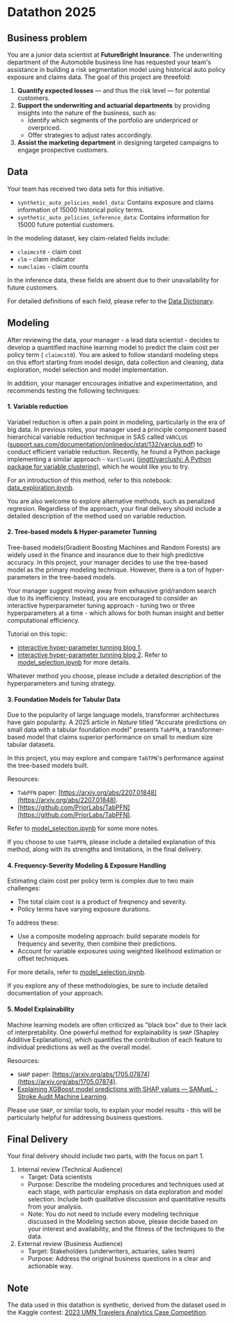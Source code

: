 # Datathon 2025

## Business problem

You are a junior data scientist at **FutureBright Insurance**. The underwriting department of the Automobile business line has requested your team's assistance in building a risk segmentation model using historical auto policy exposure and claims data. The goal of this project are threefold:

1. **Quantify expected losses** — and thus the risk level — for potential customers.
2. **Support the underwriting and actuarial departments** by providing insights into the nature of the business, such as:
   - Identify which segments of the portfolio are underpriced or overpriced.
   - Offer strategies to adjust rates accordingly.
3. **Assist the marketing department** in designing targeted campaigns to engage prospective customers.

## Data

Your team has received two data sets for this initiative.

- `synthetic_auto_policies_model_data`: Contains exposure and claims information of 15000 historical policy terms.
- `synthetic_auto_policies_inference_data`: Contains information for 15000 future potential customers.

In the modeling dataset, key claim-related fields include:

- `claimcst0` - claim cost
- `clm` - claim indicator
- `numclaims` - claim counts

In the inference data, these fields are absent due to their unavailability for future customers.

For detailed definitions of each field, please refer to the [Data Dictionary](https://drive.google.com/file/d/1tfFlSwFv6wVCa6uhFXHTDrfLNiKQtz6c/view?usp=sharing).

## Modeling

After reviewing the data, your manager - a lead data scientist - decides to develop a quantified machine learning model to predict the claim cost per policy term ( `claimcst0`). You are asked to follow standard modeling steps on this effort starting from model design, data collection and cleaning, data exploration, model selection and model implementation.

In addition, your manager encourages initiative and experimentation, and recommends testing the following techniques:

#### 1. Variable reduction

Variabel reduction is often a pain point in modeling, particularly in the era of big data. In previous roles, your manager used a principle component based hierarchical variable reduction technique in SAS called `VARCLUS` ([support.sas.com/documentation/onlinedoc/stat/132/varclus.pdf](https://support.sas.com/documentation/onlinedoc/stat/132/varclus.pdf)) to conduct efficient variable reduction. Recently, he found a Python package implementing a similar approach - `VarClusHi` ([jingtt/varclushi: A Python package for variable clustering](https://github.com/jingtt/varclushi?tab=readme-ov-file)), which he would like you to try.

For an introduction of this method, refer to this notebook: [data_exploration.ipynb](https://github.com/mengjin67/data_science_bootcamp_lecture_1/blob/9487a900ff3be60716a8c534c96207bc399e5ea8/analysis_pipeline/data_exploration.ipynb).

You are also welcome to explore alternative methods, such as penalized regresion. Regardless of the approach, your final delivery should include a detailed description of the method used on variable reduction.

#### 2. Tree-based models & Hyper-parameter Tunning

Tree-based models(Gradient Boosting Machines and Random Forests) are widely used in the finance and insurance due to their high predictive accuracy. In this project, your manager decides to use the tree-based model as the primary modeling technique. However, there is a ton of hyper-parameters in the tree-based models.

Your manager suggest moving away from exhausive grid/random search due to its inefficiency. Instead, you are encouraged to consider an interactive hyperparameter tuning approach - tuning two or three hyperparameters at a time - which allows for both human insight and better computational efficiency.

Tutorial on this topic:

- [interactive hyper-parameter tunning blog 1](https://www.analyticsvidhya.com/blog/2016/02/complete-guide-parameter-tuning-gradient-boosting-gbm-python/).
- [interactive hyper-parameter tunning blog 2](https://www.analyticsvidhya.com/blog/2016/03/complete-guide-parameter-tuning-xgboost-with-codes-python/). Refer to [model_selection.ipynb](https://github.com/mengjin67/data_science_bootcamp_lecture_1/blob/9487a900ff3be60716a8c534c96207bc399e5ea8/analysis_pipeline/model_selection.ipynb) for more details.

Whatever method you choose, please include a detailed description of the hyperparameters and tuning strategy.

#### 3. Foundation Models for Tabular Data

Due to the popularity of large language models, transformer architectures have gain popularity. A 2025 article in _Nature_ titled "Accurate predictions on small data with a tabular foundation model" presents `TabPFN`, a transformer-based model that claims superior performance on small to medium size tabular datasets.

In this project, you may explore and compare `TabTPN`'s performance against the tree-based models built.

Resources:

- `TabPFN` paper: [https://arxiv.org/abs/2207.01848](https://arxiv.org/abs/2207.01848).
- [https://github.com/PriorLabs/TabPFN](https://github.com/PriorLabs/TabPFN).

Refer to [model_selection.ipynb](https://github.com/mengjin67/data_science_bootcamp_lecture_1/blob/9487a900ff3be60716a8c534c96207bc399e5ea8/analysis_pipeline/model_selection.ipynb) for some more notes.

If you choose to use `TabPFN`, please include a detailed explanation of this method, along with its strengths and limitations, in the final delivery.

#### 4. Frequency-Severity Modeling & Exposure Handling

Estimating claim cost per policy term is complex due to two main challenges:

- The total claim cost is a product of freqnency and severity.
- Policy terms have varying exposure durations.

To address these:

- Use a composite modeling approach: build separate models for frequency and severity, then combine their predictions.
- Account for variable exposures using weighted likelihood estimation or offset techniques.

For more details, refer to [model_selection.ipynb](https://github.com/mengjin67/data_science_bootcamp_lecture_1/blob/9487a900ff3be60716a8c534c96207bc399e5ea8/analysis_pipeline/model_selection.ipynb).

If you explore any of these methodologies, be sure to include detailed documentation of your approach.

#### 5. Model Explainability

Machine learning models are often criticized as "black box" due to their lack of interpretability. One powerful method for explainability is `SHAP` (Shapley Additive Explanations), which quantifies the contribution of each feature to individual predictions as well as the overall model.

Resources:

- `SHAP` paper: [https://arxiv.org/abs/1705.07874](https://arxiv.org/abs/1705.07874).
- [Explaining XGBoost model predictions with SHAP values — SAMueL - Stroke Audit Machine Learning](https://samuel-book.github.io/samuel_shap_paper_1/xgb_10_features/03_xgb_combined_shap_key_features.html).

Please use `SHAP`, or similar tools, to explain your model results - this will be particularly helpful for addressing business questions.

## Final Delivery

Your final delivery should include two parts, with the focus on part 1.

1. Internal review (Technical Audience)
   - Target: Data scientists
   - Purpose: Describe the modeling procedures and techniques used at each stage, with particular emphasis on data exploration and model selection. Include both qualitative discussion and quantitative results from your analysis.
   - Note: You do not need to include every modeling technique discussed in the Modeling section above, please decide based on your interest and availability, and the fitness of the techniques to the data.
2. External review (Business Audience)
   - Target: Stakeholders (underwriters, actuaries, sales team)
   - Purpose: Address the original business questions in a clear and actionable way.

## Note

The data used in this datathon is synthetic, derived from the dataset used in the Kaggle contest: [2023 UMN Travelers Analytics Case Competition](https://www.kaggle.com/competitions/2023-umn-travelers-analytics-case-competition/datahttps://www.kaggle.com/competitions/2023-umn-travelers-analytics-case-competition/data).
